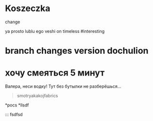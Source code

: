 # Koszeczka

change


ya prosto lublu ego veshi
on timeless #interesting


branch changes version dochulion
===

хочу смеяться 5 минут
===

Валера, неси водку! Тут без бутылки не разберёшься...
> smotryakakojfabrics

*pocs
*llsdf

::: fsdfsd 

